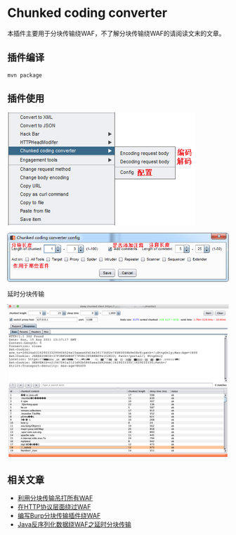 # Chunked coding converter

本插件主要用于分块传输绕WAF，不了解分块传输绕WAF的请阅读文末的文章。

## 插件编译

```
mvn package
```

## 插件使用

![菜单](doc/menu.png)

![配置](doc/config.png)

延时分块传输

![延时分块传输](doc/bypass-through-sleep-chunked.png)

## 相关文章
* [利用分块传输吊打所有WAF](https://www.anquanke.com/post/id/169738)
* [在HTTP协议层面绕过WAF](https://www.freebuf.com/news/193659.html)
* [编写Burp分块传输插件绕WAF](https://mp.weixin.qq.com/s?__biz=Mzg3NjA4MTQ1NQ==&mid=2247483787&idx=1&sn=54c33727696f8ee6d67f997acc11ab89&chksm=cf36f9cbf84170dd7da9b48b3365fb05d7ccec6bdeff480d0c38962f712e400a40b2b38dc467&token=360242838&lang=zh_CN#rd)
* [Java反序列化数据绕WAF之延时分块传输](https://gv7.me/articles/2021/java-deserialized-data-bypasses-waf-through-sleep-chunked/)